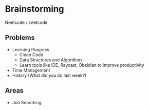 # Brainstorming

Neetcode / Leetcode

## Problems
- Learning Progress
	- Clean Code
	- Data Structures and Algorithms
	- Learn tools like IDE, Raycast, Obsidian to improve productivity
- Time Management 
- History (What did you do last week?)

## Areas
- Job Searching 

